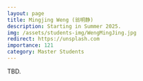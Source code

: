 ```yaml
---
layout: page
title: Mingjing Weng (翁明静)
description: Starting in Summer 2025.
img: /assets/students-img/WengMingJing.jpg
redirect: https://unsplash.com
importance: 121
category: Master Students
---
```


TBD.
